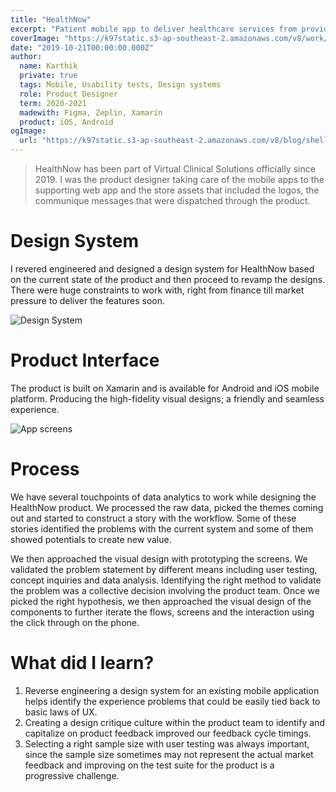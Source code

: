 ```yaml
---
title: "HealthNow"
excerpt: "Patient mobile app to deliver healthcare services from providers &  myGov's health records"
coverImage: "https://k97static.s3-ap-southeast-2.amazonaws.com/v8/work/cover/hn.png"
date: "2019-10-21T00:00:00.000Z"
author:
  name: Karthik
  private: true
  tags: Mobile, Usability tests, Design systems
  role: Product Designer
  term: 2020-2021
  madewith: Figma, Zeplin, Xamarin
  product: iOS, Android
ogImage:
  url: "https://k97static.s3-ap-southeast-2.amazonaws.com/v8/blog/shell-grunt/cover.png"
---
```


> HealthNow has been part of Virtual Clinical Solutions officially since 2019. I was the product designer taking care of the mobile apps to the supporting web app and the store assets that included the logos, the communique messages that were dispatched through the product.

# Design System

I revered engineered and designed a design system for HealthNow based on the current state of the product and then proceed to revamp the designs. There were huge constraints to work with, right from finance till market pressure to deliver the features soon.

![Design System](https://k97static.s3-ap-southeast-2.amazonaws.com/v8/work/hn/workflow.png)

# Product Interface

The product is built on Xamarin and is available for Android and iOS mobile platform. Producing the high-fidelity visual designs; a friendly and seamless experience.

![App screens](https://k97static.s3-ap-southeast-2.amazonaws.com/v8/work/hn/screens.png)

# Process

We have several touchpoints of data analytics to work while designing the HealthNow product. We processed the raw data, picked the themes coming out and started to construct a story with the workflow. Some of these stories identified the problems with the current system and some of them showed potentials to create new value.

We then approached the visual design with prototyping the screens. We validated the problem statement by different means including user testing, concept inquiries and data analysis. Identifying the right method to validate the problem was a collective decision involving the product team. Once we picked the right hypothesis, we then approached the visual design of the components to further iterate the flows, screens and the interaction using the click through on the phone.

# What did I learn?

1. Reverse engineering a design system for an existing mobile application helps identify the experience problems that could be easily tied back to basic laws of UX.
2. Creating a design critique culture within the product team to identify and capitalize on product feedback improved our feedback cycle timings.
3. Selecting a right sample size with user testing was always important, since the sample size sometimes may not represent the actual market feedback and improving on the test suite for the product is a progressive challenge.
